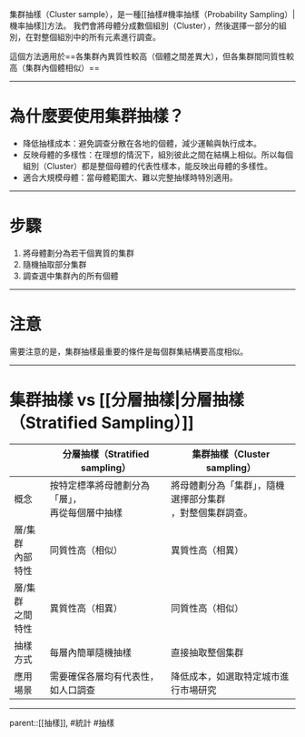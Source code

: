 集群抽樣（Cluster sample），是一種[[抽樣#機率抽樣（Probability Sampling）|機率抽樣]]方法。
我們會將母體分成數個組別（Cluster），然後選擇一部分的組別，在對整個組別中的所有元素進行調查。

這個方法適用於==各集群內異質性較高（個體之間差異大），但各集群間同質性較高（集群內個體相似）==
- - -
# 為什麼要使用集群抽樣？
- 降低抽樣成本：避免調查分散在各地的個體，減少運輸與執行成本。
- 反映母體的多樣性：在理想的情況下，組別彼此之間在結構上相似。所以每個組別（Cluster）都是整個母體的代表性樣本，能反映出母體的多樣性。
- 適合大規模母體：當母體範圍大、難以完整抽樣時特別適用。
- - -
# 步驟
1. 將母體劃分為若干個異質的集群
2. 隨機抽取部分集群
3. 調查選中集群內的所有個體
- - -
# 注意
需要注意的是，集群抽樣最重要的條件是每個群集結構要高度相似。
- - -
# 集群抽樣 vs [[分層抽樣|分層抽樣（Stratified Sampling）]]


|              | 分層抽樣（Stratified sampling）   | 集群抽樣（Cluster sampling）           |
| ------------ | --------------------------- | -------------------------------- |
| 概念           | 按特定標準將母體劃分為「層」，<br>再從每個層中抽樣 | 將母體劃分為「集群」，隨機選擇部分集群<br>，對整個集群調查。 |
| 層/集群<br>內部特性 | 同質性高（相似）                    | 異質性高（相異）                         |
| 層/集群<br>之間特性 | 異質性高（相異）                    | 同質性高（相似）                         |
| 抽樣方式         | 每層內簡單隨機抽樣                   | 直接抽取整個集群                         |
| 應用場景         | 需要確保各層均有代表性，如人口調查           | 降低成本，如選取特定城市進行市場研究               |

- - -
parent::[[抽樣]],
#統計 #抽樣
